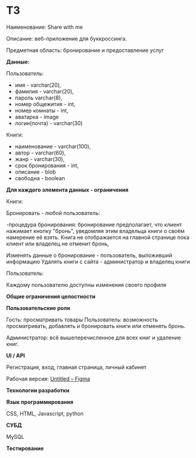 # ТЗ

Наименование: Share with me 

Описание: веб-приложение для буккроссинга.  

Предметная область: бронирование и предоставление услуг

**Данные:** 

Пользователь:

- имя - varchar(20),
- фамилия - varchar(20),
- пароль varchar(8),
- номер общежития - int,
- номер комнаты - int,
- аватарка - image
- логин(почта) - varchar(30)

Книги: 

- наименование - varchar(100),
- автор - varchar(60),
- жанр - varchar(30),
- срок бронирования - int,
- описание - blob
- свободна - boolean

**Для каждого элемента данных - ограничения** 

Книги:

Бронировать - любой пользователь: 

-процедура бронирования: бронирование предполагает, что клиент нажимает кнопку "бронь", уведомляя этим владельца книги о своём намерение её взять. Книга не отображается на главной странице пока клиент или владелец не отменит бронь, 

Изменять данные о бронирование - пользователь, выложивший информацию
Удалять книги с сайта - администратор и владелец книги 

Пользователь: 

Каждому пользователю доступны изменения своего профиля 

**Общие ограничения целостности** 

**Пользовательские роли** 

Гость: просматривать товары
Пользователь: возможность просматривать, добавлять и бронировать книги или отменять бронь. 

Администратор: всё вышеперечисленное для всех книг и удаление книг.

**UI / API** 

Регистрация, вход, главная страница, личный кабинет

Рабочая версия: [Untitled – Figma](https://www.figma.com/file/4gGHblh6UenNoHoNugYuUj/Untitled?node-id=0%3A1) 

**Технологии разработки** 

**Язык программирования**

CSS, HTML, Javascript, python 

**СУБД** 

MySQL

**Тестирование**
